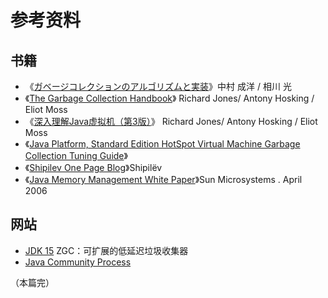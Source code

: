 # 参考资料

## 书籍

- 《[ガベージコレクションのアルゴリズムと実装](https://book.douban.com/subject/4881935/)》中村 成洋 / 相川 光
- 《[The Garbage Collection Handbook](https://book.douban.com/subject/6809987/)》 Richard Jones/ Antony Hosking / Eliot Moss
- 《[深入理解Java虚拟机（第3版）](https://book.douban.com/subject/34907497/)》 Richard Jones/ Antony Hosking / Eliot Moss
- 《[Java Platform, Standard Edition HotSpot Virtual Machine Garbage Collection Tuning Guide](https://docs.oracle.com/javase/9/gctuning/JSGCT.pdf)》
- 《[Shipilev One Page Blog](https://shipilev.net/)》Shipilëv
- 《[Java Memory Management White Paper](https://www.oracle.com/technetwork/java/javase/memorymanagement-whitepaper-150215.pdf)》Sun Microsystems . April 2006


## 网站

- [JDK 15](https://openjdk.java.net/projects/jdk/15/) ZGC：可扩展的低延迟垃圾收集器
- [Java Community Process](https://jcp.org/en/home/index)


（本篇完）